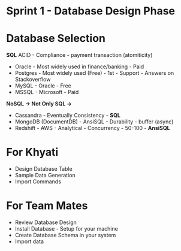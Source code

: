 # Sprint 1 - Database Design Phase

# Database Selection

**SQL** 
ACID - Compliance - payment transaction (atomiticity)
* Oracle - Most widely used in finance/banking - Paid 
* Postgres - Most widely used (Free) - 1st - Support - Answers on Stackoverflow 
* MySQL - Oracle - Free
* MSSQL - Microsoft - Paid

**NoSQL -> Not Only SQL ->**
* Cassandra - Eventually Consistency - **SQL** 
* MongoDB (DocumentDB) - AnsiSQL - Durability - buffer (async)  
* Redshift - AWS - Analytical - Concurrency - 50-100 - **AnsiSQL**

# For Khyati
* Design Database Table
* Sample Data Generation
* Import Commands 

# For Team Mates
* Review Database Design
* Install Database - Setup for your machine
* Create Database Schema in your system
* Import data 